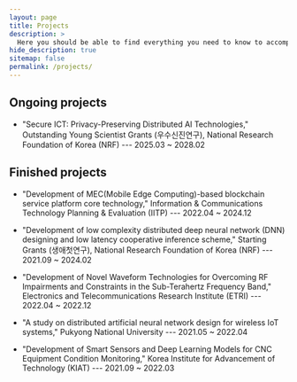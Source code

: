```yaml
---
layout: page
title: Projects
description: >
  Here you should be able to find everything you need to know to accomplish the most common tasks when blogging with Hydejack.
hide_description: true
sitemap: false
permalink: /projects/
---
```


<!-- Here you should be able to find everything you need to know to accomplish the most common tasks when blogging with Hydejack.
Should you think something is missing, [please let me know](mailto:mail@qwtel.com).
Should you discover a mistake in the docs (or a bug in general) feel free to [open an issue](https://github.com/hydecorp/hydejack/issues) on GitHub.

While this manual tries to be beginner-friendly, as a user of Jekyll it is assumed that you are comfortable running shell commands and editing text files.
{:.note} -->


## Ongoing projects
* "Secure ICT: Privacy-Preserving Distributed AI Technologies," Outstanding Young Scientist Grants (우수신진연구), National Research Foundation of Korea (NRF) --- 2025.03 ~ 2028.02
<!-- * [Undergraduate interns]{:.heading.flip-title} --- Once Jekyll is running you can start editing your config file. -->
<!-- {:.related-posts.faded} -->

## Finished projects
* "Development of MEC(Mobile Edge Computing)-based blockchain service platform core technology," Information & Communications Technology Planning & Evaluation (IITP) --- 2022.04 ~ 2024.12

* "Development of low complexity distributed deep neural network (DNN) designing and low latency cooperative inference scheme," Starting Grants (생애첫연구), National Research Foundation of Korea (NRF) --- 2021.09 ~ 2024.02

* "Development of Novel Waveform Technologies for Overcoming RF Impairments and Constraints in the Sub-Terahertz Frequency Band," Electronics and Telecommunications Research Institute (ETRI) --- 2022.04 ~ 2022.12

* "A study on distributed artificial neural network design for wireless IoT systems," Pukyong National University --- 2021.05 ~ 2022.04

* "Development of Smart Sensors and Deep Learning Models for CNC Equipment Condition Monitoring," Korea Institute for Advancement of Technology (KIAT) --- 2021.09 ~ 2022.03

<!-- ## Using Hydejack
* [Basics]{:.heading.flip-title} --- How to add different types of content.
* [Writing]{:.heading.flip-title} --- Producing markdown content for Hydejack.
* [Scripts]{:.heading.flip-title} --- How to include 3rd party scripts on your site.
* [Build]{:.heading.flip-title} --- How to build the static files for deployment.
* [Advanced]{:.heading.flip-title} --- Guides for more advanced tasks.
{:.related-posts.faded}

## Other
* [LICENSE]{:.heading.flip-title} --- The license of this project.
* [NOTICE]{:.heading.flip-title} --- Parts of this program are provided under separate licenses.
* [CHANGELOG]{:.heading.flip-title} --- Version history of Hydejack.
{:.related-posts.faded} -->

<!-- [Ph.D. students]: PhD -->
<!-- [M.S. students]: MS -->
<!-- [Undergraduate interns]: undergraduate -->
<!-- [install]: install.md
[upgrade]: upgrade.md
[config]: config.md
[basics]: basics.md
[writing]: writing.md
[scripts]: scripts.md
[build]: build.md
[advanced]: advanced.md
[LICENSE]: ../LICENSE.md
[NOTICE]: ../NOTICE.md
[CHANGELOG]: ../CHANGELOG.md -->
